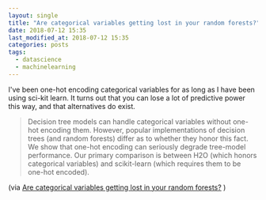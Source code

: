 ```yaml
---
layout: single
title: "Are categorical variables getting lost in your random forests?"
date: 2018-07-12 15:35
last_modified_at: 2018-07-12 15:35
categories: posts
tags:
  - datascience
  - machinelearning
---
```


I've been one-hot encoding categorical variables for as long as I have been using
sci-kit learn.
It turns out that you can lose a lot of predictive power this way,
and that alternatives do exist.

> Decision tree models can handle categorical variables without one-hot encoding them.
> However, popular implementations of decision trees (and random forests) differ
> as to whether they honor this fact.
> We show that one-hot encoding can seriously degrade tree-model performance.
> Our primary comparison is between H2O (which honors categorical variables)
> and scikit-learn (which requires them to be one-hot encoded).

(via [Are categorical variables getting lost in your random forests?](https://web.archive.org/web/20200924113639/https://roamanalytics.com/2016/10/28/are-categorical-variables-getting-lost-in-your-random-forests/)
)

